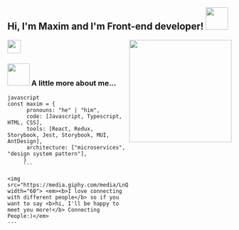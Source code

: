 <h2> Hi, I'm Maxim and I'm Front-end developer! <img src="https://media.giphy.com/media/mGcNjsfWAjY5AEZNw6/giphy.gif" width="50"></h2>
<img align='right' src="https://raw.githubusercontent.com/abhisheknaiidu/abhisheknaiidu/master/code.gif" width="230">
<p><em> <img src="https://media.giphy.com/media/WUlplcMpOCEmTGBtBW/giphy.gif" width="30">
</em></p>

 ### <img src="https://media.giphy.com/media/VgCDAzcKvsR6OM0uWg/giphy.gif" width="50"> A little more about me...

 ```
 javascript
 const maxim = {
       pronouns: "he" | "him",
       code: [Javascript, Typescript, HTML, CSS],
       tools: [React, Redux, Storybook, Jest, Storybook, MUI, AntDesign],
       architecture: ["microservices", "design system pattern"],
      }
      ```

 <img src="https://media.giphy.com/media/LnQjpWaON8nhr21vNW/giphy.gif" width="60"> <em><b>I love connecting with different people</b> so if you want to say <b>hi, I'll be happy to meet you more!</b> Connecting People:)</em>
 ---
